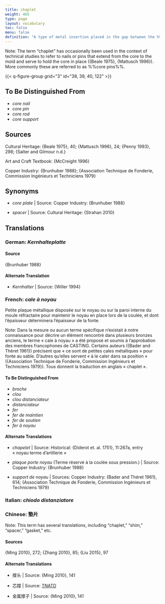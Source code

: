 ```yaml
---
title: chaplet
weight: 465
type: page
layout: vocabulary
toc: false
menu: false
definition: "A type of metal insertion placed in the gap between the %%core%% and the outer mold as a spacer to hold the core in place during the casting operation. A number of these are placed strategically throughout the mold. They are most often made of an alloy similar to that of the surrounding metal, as they will become embedded in the cast. In modern foundries, chaplets are mainly used in %%sand casting%%, but they have been encountered in historic lost-wax castings as well."
---
```


<div class="backmatter">
Note: The term “chaplet” has occasionally been used in the context of technical studies to refer to nails or pins that extend from the core to the mold and serve to hold the core in place ({Beale 1975}, {Mattusch 1996}). More commonly these are referred to as %%core pins%%.
</div>

{{< q-figure-group grid="3" id="38, 39, 40, 122" >}}

## To Be Distinguished From

- *core nail*
- *core pin*
- *core rod*
- *core support*

## Sources

Cultural Heritage: {Beale 1975}, 40; {Mattusch 1996}, 24; {Penny 1993}, 298; {Salter and Gilmour n.d.}

Art and Craft Textbook: {McCreight 1996}

Copper Industry: {Brunhuber 1988}; {Association Technique de Fonderie, Commission Ingénieurs et Techniciens 1979}

## Synonyms

- *core plate* | Source: Copper Industry: {Brunhuber 1988}

- *spacer* | Source: Cultural Heritage: {Strahan 2010}

## Translations

<div class="accordion">

### **German**: *Kernhalteplatte*

#### Source

{Brunhuber 1988}

#### Alternate Translation

- *Kernhalter* | Source: {Willer 1994}  

### **French**: *cale à noyau*

Petite plaque métallique disposée sur le noyau ou sur la paroi interne du moule réfractaire pour maintenir le noyau en place lors de la coulée, et dont l’épaisseur déterminera l’épaisseur de la fonte.

<div class="backmatter">
Note: Dans la mesure ou aucun terme spécifique n’existait à notre connaissance pour décrire un élément rencontré dans plusieurs bronzes anciens, le terme « cale à noyau » a été proposé et soumis à l’approbation des membres francophones de CASTING. Certains auteurs ({Bader and Théret 1961}) précisent que « ce sont de petites cales métalliques » pour fonte au sable. D’autres qu’elles servent « à le caler dans sa position » ({Association Technique de Fonderie, Commission Ingénieurs et Techniciens 1979}). Tous donnent la traduction en anglais « chaplet ».
</div>

#### To Be Distinguished From

- *broche*
- *clou*
- *clou distanciateur*
- *distanciateur*
- *fer*
- *fer de maintien*
- *fer de soutien*
- *fer à noyau*

#### Alternate Translations

- *chapelet* | Source: Historical: {Diderot et. al. 1751}, 11:267a, entry « noyau terme d’artillerie »

- *plaque porte noyau* (Terme réservé à la coulée sous pression.) | Source: Copper Industry: {Brunhuber 1988}

- *support de noyau* | Sources: Copper Industry: {Bader and Théret 1961}, 614; {Association Technique de Fonderie, Commission Ingénieurs et Techniciens 1979}

### **Italian**: *chiodo distanziatore*

### **Chinese**: 墊片

<div class="backmatter">
Note: This term has several translations, including “chaplet,” “shim,” “spacer,” “gasket,” etc.
</div>

#### Sources

{Ming 2010}, 272; {Zhang 2010}, 85; {Liu 2015}, 97

#### Alternate Translations

- 撑头 | Source: {Ming 2010}, 141

- 芯撐 | Source: [TNATD](https://terms.naer.edu.tw/detail/1262400/?index=4)

- 金属撑子 | Source: {Ming 2010}, 141

</div>
